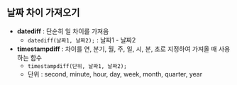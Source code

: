 ## 날짜 차이 가져오기
 - **datediff** : 단순히 일 차이를 가져옴 
    - ``` datediff(날짜1, 날짜2); ``` : 날짜1 - 날짜2
 - **timestampdiff** : 차이를 연, 분기, 월, 주, 일, 시, 분, 초로 지정하여 가져올 때 사용하는 함수
    - ``` timestampdiff(단위, 날짜1, 날짜2); ```
    - 단위 : second, minute, hour, day, week, month, quarter, year
